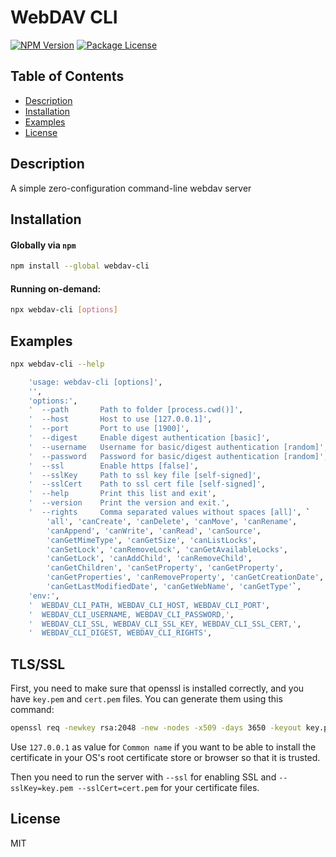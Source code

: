 # WebDAV CLI

<a href="https://www.npmjs.com/package/webdav-cli"><img src="https://img.shields.io/npm/v/webdav-cli.svg" alt="NPM Version" /></a>
<a href="https://www.npmjs.com/package/webdav-cli"><img src="https://img.shields.io/npm/l/webdav-cli.svg" alt="Package License" /></a>

## Table of Contents

- [Description](#description)
- [Installation](#installation)
- [Examples](#examples)
- [License](#license)

## Description
A simple zero-configuration command-line webdav server

## Installation

#### Globally via `npm`

```bash
npm install --global webdav-cli
```

#### Running on-demand:

```bash
npx webdav-cli [options]
```

## Examples

```bash
npx webdav-cli --help
```

```bash
    'usage: webdav-cli [options]',
    '',
    'options:',
    '  --path       Path to folder [process.cwd()]',
    '  --host       Host to use [127.0.0.1]',
    '  --port       Port to use [1900]',
    '  --digest     Enable digest authentication [basic]',
    '  --username   Username for basic/digest authentication [random]',
    '  --password   Password for basic/digest authentication [random]',
    '  --ssl        Enable https [false]',
    '  --sslKey     Path to ssl key file [self-signed]',
    '  --sslCert    Path to ssl cert file [self-signed]',
    '  --help       Print this list and exit',
    '  --version    Print the version and exit.',
    '  --rights     Comma separated values without spaces [all]', `
        'all', 'canCreate', 'canDelete', 'canMove', 'canRename', 
        'canAppend', 'canWrite', 'canRead', 'canSource', 
        'canGetMimeType', 'canGetSize', 'canListLocks', 
        'canSetLock', 'canRemoveLock', 'canGetAvailableLocks', 
        'canGetLock', 'canAddChild', 'canRemoveChild', 
        'canGetChildren', 'canSetProperty', 'canGetProperty', 
        'canGetProperties', 'canRemoveProperty', 'canGetCreationDate', 
        'canGetLastModifiedDate', 'canGetWebName', 'canGetType'`,
    'env:',
    '  WEBDAV_CLI_PATH, WEBDAV_CLI_HOST, WEBDAV_CLI_PORT',
    '  WEBDAV_CLI_USERNAME, WEBDAV_CLI_PASSWORD,',
    '  WEBDAV_CLI_SSL, WEBDAV_CLI_SSL_KEY, WEBDAV_CLI_SSL_CERT,',
    '  WEBDAV_CLI_DIGEST, WEBDAV_CLI_RIGHTS',
```

## TLS/SSL

First, you need to make sure that openssl is installed correctly, and you have `key.pem` and `cert.pem` files. You can generate them using this command:
```bash
openssl req -newkey rsa:2048 -new -nodes -x509 -days 3650 -keyout key.pem -out cert.pem
```
Use `127.0.0.1` as value for `Common name` if you want to be able to install the certificate in your OS's root certificate store or browser so that it is trusted.

Then you need to run the server with `--ssl` for enabling SSL and `--sslKey=key.pem --sslCert=cert.pem` for your certificate files.

## License

MIT
